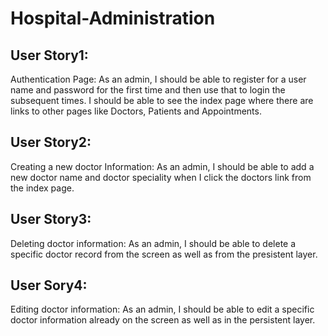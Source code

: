 # Hospital-Administration

## User Story1:
Authentication Page: As an admin, I should be able to register for a user name and password for the first time and then use that to login the subsequent times. I should be able to see the index page where there are links to other pages like Doctors, Patients and Appointments. 

## User Story2: 
Creating a new doctor Information: As an admin, I should be able to add a new doctor name and doctor speciality when I click the doctors link from the index page. 

## User Story3: 
Deleting doctor information: As an admin, I should be able to delete a specific doctor record from the screen as well as from the presistent layer.

## User Sory4:
Editing doctor information: As an admin, I should be able to edit a specific doctor information already on the screen as well as in the persistent layer.
